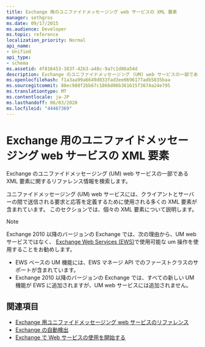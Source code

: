 ```yaml
---
title: Exchange 用のユニファイドメッセージング web サービスの XML 要素
manager: sethgros
ms.date: 09/17/2015
ms.audience: Developer
ms.topic: reference
localization_priority: Normal
api_name:
- Unified
api_type:
- schema
ms.assetid: 4f816453-383f-42b3-a48c-9a7c1d86a54d
description: Exchange のユニファイドメッセージング (UM) web サービスの一部である XML 要素に関するリファレンス情報を検索します。
ms.openlocfilehash: f1a3aa99a6649d033fad3ee0696177adb5835baa
ms.sourcegitcommit: 88ec988f2bb67c1866d06b361615f3674a24e795
ms.translationtype: MT
ms.contentlocale: ja-JP
ms.lasthandoff: 06/03/2020
ms.locfileid: "44467369"
---
```

# <a name="unified-messaging-web-service-xml-elements-for-exchange"></a>Exchange 用のユニファイドメッセージング web サービスの XML 要素

Exchange のユニファイドメッセージング (UM) web サービスの一部である XML 要素に関するリファレンス情報を検索します。
  
ユニファイドメッセージング (UM) web サービスには、クライアントとサーバーの間で送信される要求と応答を定義するために使用される多くの XML 要素が含まれています。 このセクションでは、個々の XML 要素について説明します。
  
> [!NOTE]
> Exchange 2010 以降のバージョンの Exchange では、次の理由から、UM web サービスではなく、 [Exchange Web Services (EWS)](https://msdn.microsoft.com/library/60285497-0c4e-4e51-84e1-34dd6d89a5d8%28Office.15%29.aspx)で使用可能な um 操作を使用することをお勧めします。 
> - EWS ベースの UM 機能には、EWS マネージ API でのファーストクラスのサポートが含まれています。 
> - Exchange 2010 以降のバージョンの Exchange では、すべての新しい UM 機能が EWS に追加されますが、UM web サービスには追加されません。 
  
## <a name="see-also"></a>関連項目

- [Exchange 用ユニファイドメッセージング web サービスのリファレンス](unified-messaging-web-service-reference-for-exchange.md)
- [Exchange の自動検出](../exchange-web-services/autodiscover-for-exchange.md)
- [Exchange で Web サービスの使用を開始する](../exchange-web-services/start-using-web-services-in-exchange.md)
    

